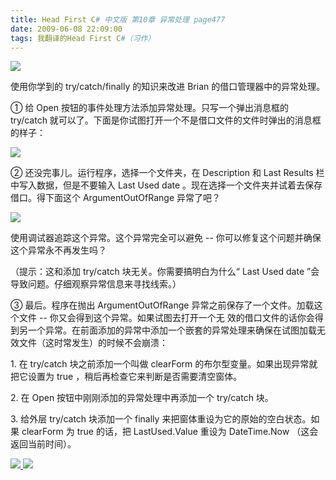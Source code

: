 ```yaml
---
title: Head First C# 中文版 第10章 异常处理 page477
date: 2009-06-08 22:09:00
tags: 我翻译的Head First C#（习作）
---
```

![](https://p-blog.csdn.net/images/p_blog_csdn_net/cuipengfei1/EntryImages/20090608/2009-06-08_21-39-33.jpg)

使用你学到的  try/catch/finally  的知识来改进  Brian  的借口管理器中的异常处理。

  

①  给  Open  按钮的事件处理方法添加异常处理。只写一个弹出消息框的  try/catch
就可以了。下面是你试图打开一个不是借口文件的文件时弹出的消息框的样子：

  

![](https://p-blog.csdn.net/images/p_blog_csdn_net/cuipengfei1/EntryImages/20090608/2009-06-08_21-44-09.jpg)

②  还没完事儿。运行程序，选择一个文件夹，在  Description  和  Last Results  栏中写入数据，但是不要输入  Last
Used date  。现在选择一个文件夹并试着去保存借口。得下面这个  ArgumentOutOfRange  异常了吧？

  

![](https://p-blog.csdn.net/images/p_blog_csdn_net/cuipengfei1/EntryImages/20090608/2009-06-08_21-54-27.jpg)

使用调试器追踪这个异常。这个异常完全可以避免  \--  你可以修复这个问题并确保这个异常永不再发生吗？

（提示：这和添加  try/catch  块无关。你需要搞明白为什么“  Last Used date  ”会导致问题。仔细观察异常信息来寻找线索。）

  

③  最后。程序在抛出  ArgumentOutOfRange  异常之前保存了一个文件。加载这个文件  \--  你又会得到这个异常。如果试图去打开一个无
效的借口文件的话你会得到另一个异常。在前面添加的异常中添加一个嵌套的异常处理来确保在试图加载无效文件（这时常发生）的时候不会崩溃：

  

1\.  在  try/catch  块之前添加一个叫做  clearForm  的布尔型变量。如果出现异常就把它设置为  true
，稍后再检查它来判断是否需要清空窗体。

  

2\.  在  Open  按钮中刚刚添加的异常处理中再添加一个  try/catch  块。

  

3\.  给外层  try/catch  块添加一个  finally  来把窗体重设为它的原始的空白状态。如果  clearForm  为  true
的话，把  LastUsed.Value  重设为  DateTime.Now  （这会返回当前时间）。



[ ![](https://profile.csdnimg.cn/5/2/5/3_cuipengfei1)
![](https://g.csdnimg.cn/static/user-reg-year/1x/11.png)
](https://blog.csdn.net/cuipengfei1)





